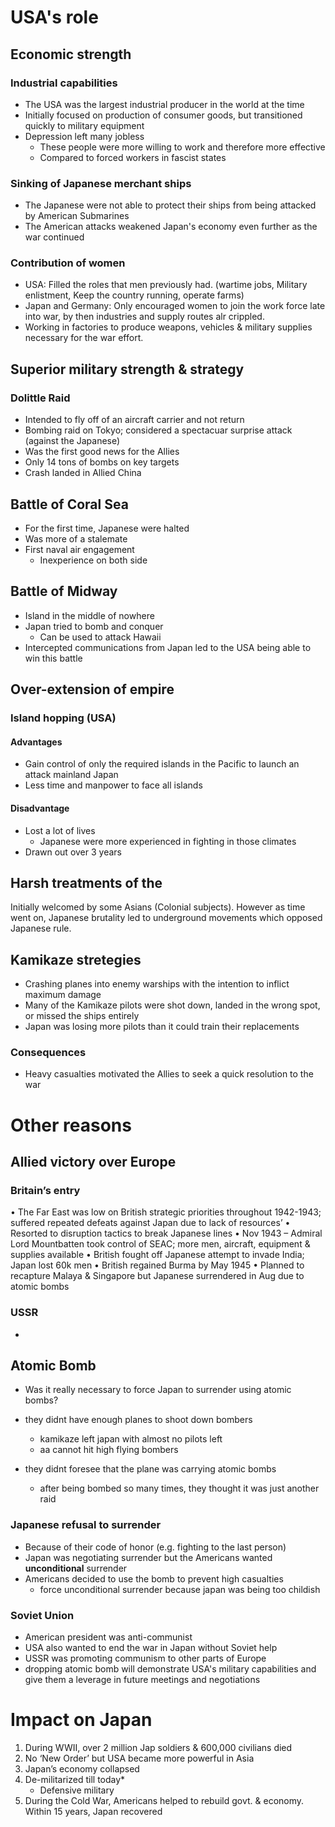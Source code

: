 # USA's role

## Economic strength

### Industrial capabilities

- The USA was the largest industrial producer in the world at the time
- Initially focused on production of consumer goods, but transitioned quickly to military equipment
- Depression left many jobless
	- These people were more willing to work and therefore more effective
	- Compared to forced workers in fascist states

### Sinking of Japanese merchant ships

- The Japanese were not able to protect their ships from being attacked by American Submarines
- The American attacks weakened Japan's economy even further as the war continued

### Contribution of women

- USA: Filled the roles that men previously had. (wartime jobs, Military enlistment, Keep the country running, operate farms)
- Japan and Germany: Only encouraged women to join the work force late into war, by then industries and supply routes alr crippled.
- Working in factories to produce weapons, vehicles & military supplies necessary for the war effort.

## Superior military strength & strategy

### Dolittle Raid

- Intended to fly off of an aircraft carrier and not return
- Bombing raid on Tokyo; considered a spectacuar surprise attack (against the Japanese)
- Was the first good news for the Allies
- Only 14 tons of bombs on key targets
- Crash landed in Allied China

## Battle of Coral Sea

- For the first time, Japanese were halted
- Was more of a stalemate
- First naval air engagement
	- Inexperience on both side

## Battle of Midway

- Island in the middle of nowhere
- Japan tried to bomb and conquer
	- Can be used to attack Hawaii
- Intercepted communications from Japan led to the USA being able to win this battle

## Over-extension of empire

### Island hopping (USA)

#### Advantages

- Gain control of only the required islands in the Pacific to launch an attack mainland Japan
- Less time and manpower to face all islands

#### Disadvantage

- Lost a lot of lives
	- Japanese were more experienced in fighting in those climates
- Drawn out over 3 years

## Harsh treatments of the

Initially welcomed by some Asians (Colonial subjects). However as time went on, Japanese brutality led to underground movements which opposed Japanese rule.

## Kamikaze stretegies

- Crashing planes into enemy warships with the intention to inflict maximum damage
- Many of the Kamikaze pilots were shot down, landed in the wrong spot, or missed the ships entirely
- Japan was losing more pilots than it could train their replacements

### Consequences

- Heavy casualties motivated the Allies to seek a quick resolution to the war

# Other reasons

## Allied victory over Europe

### Britain’s entry

• The Far East was low on British strategic priorities
throughout 1942-1943; suffered repeated defeats
against Japan due to lack of resources’
• Resorted to disruption tactics to break Japanese lines
• Nov 1943 – Admiral Lord Mountbatten took control of
SEAC; more men, aircraft, equipment & supplies
available
• British fought off Japanese attempt to invade India;
Japan lost 60k men
• British regained Burma by May 1945
• Planned to recapture Malaya & Singapore but
Japanese surrendered in Aug due to atomic bombs

### USSR
- 
## Atomic Bomb
- Was it really necessary to force Japan to surrender using atomic bombs?

- they didnt have enough planes to shoot down bombers
	- kamikaze left japan with almost no pilots left
	- aa cannot hit high flying bombers
- they didnt foresee that the plane was carrying atomic bombs
	- after being bombed so many times, they thought it was just another raid

### Japanese refusal to surrender

- Because of their code of honor (e.g. fighting to the last person)
- Japan was negotiating surrender but the Americans wanted **unconditional** surrender
- Americans decided to use the bomb to prevent high casualties
	- force unconditional surrender because japan was being too childish

### Soviet Union
- American president was anti-communist
- USA also wanted to end the war in Japan without Soviet help
- USSR was promoting communism to other parts of Europe
- dropping atomic bomb will demonstrate USA's military capabilities and give them a leverage in future meetings and negotiations

# Impact on Japan
1. During WWII, over 2 million Jap soldiers & 600,000 civilians
died
2. No ‘New Order’ but USA became more powerful in Asia
3. Japan’s economy collapsed
4. De-militarized till today*
	- Defensive military
5. During the Cold War, Americans helped to rebuild govt. & economy. Within 15 years, Japan recovered